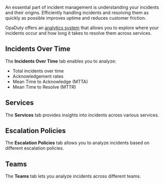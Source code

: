 An essential part of incident management is understanding your incidents and
their origins. Efficiently handling incidents and resolving them as quickly as
possible improves uptime and reduces customer friction.

OpaDuty offers an [analytics system](https://opsduty.io/app/analytics/incidents)
that allows you to explore where your incidents occur and how long it takes to
resolve them across services.

## Incidents Over Time

The **Incidents Over Time** tab enables you to analyze:

- Total incidents over time
- Acknowledgement rates
- Mean Time to Acknowledge (MTTA)
- Mean Time to Resolve (MTTR)

## Services

The **Services** tab provides insights into incidents across various services.

## Escalation Policies

The **Escalation Policies** tab allows you to analyze incidents based on
different escalation policies.

## Teams

The **Teams** tab lets you analyze incidents across different teams.
